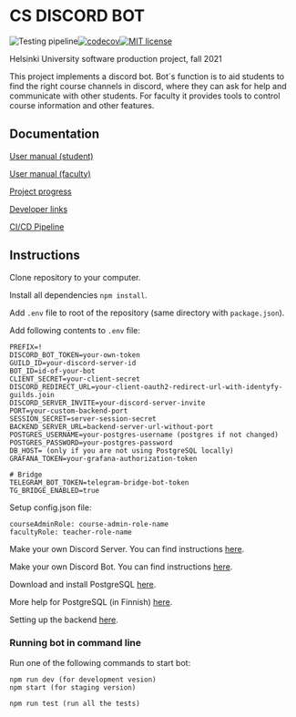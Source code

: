 # CS DISCORD BOT

![Testing pipeline](https://github.com/Ohtuproju2021syksy/Discord-Bot-better/actions/workflows/test.yml/badge.svg?branch=v13)[![codecov](https://codecov.io/gh/Ohtuproju2021syksy/Discord-Bot-better/branch/v13/graph/badge.svg?token=0SLYT3D8TB)](https://codecov.io/gh/Ohtuproju2021syksy/Discord-Bot-better)[![MIT license](https://img.shields.io/badge/License-MIT-blue.svg)](LICENSE)

Helsinki University software production project, fall 2021

This project implements a discord bot. Bot´s function is to aid students to find the right course channels in discord, where they can ask for help and communicate with other students. For faculty it provides tools to control course information and other features.

## Documentation

[User manual (student)](./documentation/usermanual-student.md)

[User manual (faculty)](./documentation/usermanual-faculty.md)

[Project progress](./documentation/projectprogress.md)

[Developer links](./documentation/developerlinks.md)

[CI/CD Pipeline](./documentation/ci-cd-pipeline.md)


## Instructions
Clone repository to your computer.

Install all dependencies `npm install`.

Add `.env` file to root of the repository (same directory with `package.json`).

Add following contents to `.env` file:
```
PREFIX=!
DISCORD_BOT_TOKEN=your-own-token
GUILD_ID=your-discord-server-id
BOT_ID=id-of-your-bot
CLIENT_SECRET=your-client-secret
DISCORD_REDIRECT_URL=your-client-oauth2-redirect-url-with-identyfy-guilds.join
DISCORD_SERVER_INVITE=your-discord-server-invite
PORT=your-custom-backend-port
SESSION_SECRET=server-session-secret
BACKEND_SERVER_URL=backend-server-url-without-port
POSTGRES_USERNAME=your-postgres-username (postgres if not changed)
POSTGRES_PASSWORD=your-postgres-password
DB_HOST= (only if you are not using PostgreSQL locally)
GRAFANA_TOKEN=your-grafana-authorization-token

# Bridge
TELEGRAM_BOT_TOKEN=telegram-bridge-bot-token
TG_BRIDGE_ENABLED=true
```

Setup config.json file:
```
courseAdminRole: course-admin-role-name
facultyRole: teacher-role-name
```

Make your own Discord Server. You can find instructions [here](./documentation/discordserver.md).

Make your own Discord Bot. You can find instructions [here](./documentation/setupmainbot.md).

Download and install PostgreSQL [here](https://www.postgresql.org/download/).

More help for PostgreSQL (in Finnish) [here](https://hy-tsoha.github.io/materiaali/osa-2/#tietokannan-k%C3%A4ytt%C3%A4minen).

Setting up the backend [here](./documentation/OAuth2.md).

### Running bot in command line
Run one of the following commands to start bot:
```
npm run dev (for development vesion)
npm start (for staging version)
```

```
npm run test (run all the tests)
```
